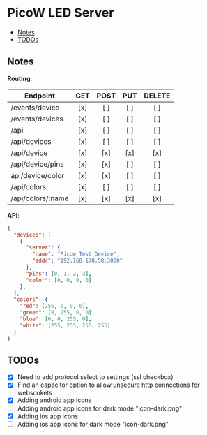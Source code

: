 # PicoW LED Server

- [Notes](#notes)
- [TODOs](#todos)

<a id="notes"></a>

## Notes

**Routing**:

| Endpoint           | GET | POST | PUT | DELETE |
| ------------------ | :-: | :--: | :-: | :----: |
| /events/device     | [x] | [ ]  | [ ] |  [ ]   |
| /events/devices    | [x] | [ ]  | [ ] |  [ ]   |
| /api               | [x] | [ ]  | [ ] |  [ ]   |
| /api/devices       | [x] | [ ]  | [ ] |  [ ]   |
| /api/device        | [x] | [x]  | [x] |  [x]   |
| /api/device/pins   | [x] | [x]  | [ ] |  [ ]   |
| api/device/color  | [x] | [x]  | [ ] |  [ ]   |
| /api/colors        | [x] | [ ]  | [ ] |  [ ]   |
| /api/colors/:name  | [x] | [x]  | [x] |  [x]   |

**API**:

```json
{
  "devices": [
    {
      "server": {
        "name": "Picow Test Device",
        "addr": "192.168.178.58:3000"
      },
      "pins": [0, 1, 2, 3],
      "color": [0, 0, 0, 0]
    },
  ],
  "colors": {
    "red": [255, 0, 0, 0],
    "green": [0, 255, 0, 0],
    "blue": [0, 0, 255, 0],
    "white": [255, 255, 255, 255]
  }
}
```

<a id="todos"></a>

## TODOs

- [x] Need to add protocol select to settings (ssl checkbox)
- [x] Find an capacitor option to allow unsecure http connections for webscokets
- [x] Adding android app icons
- [ ] Adding android app icons for dark mode "icon-dark.png"
- [x] Adding ios app icons
- [ ] Adding ios app icons for dark mode "icon-dark.png"

